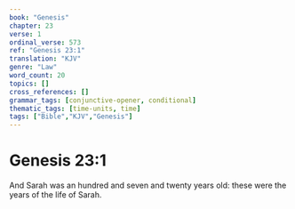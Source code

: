 ```yaml
---
book: "Genesis"
chapter: 23
verse: 1
ordinal_verse: 573
ref: "Genesis 23:1"
translation: "KJV"
genre: "Law"
word_count: 20
topics: []
cross_references: []
grammar_tags: [conjunctive-opener, conditional]
thematic_tags: [time-units, time]
tags: ["Bible","KJV","Genesis"]
---
```


# Genesis 23:1

And Sarah was an hundred and seven and twenty years old: these were the years of the life of Sarah.
